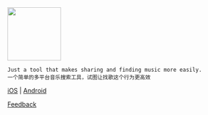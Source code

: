 <img src="https://i.imgur.com/OFiJpoz.png" width="120"/>

```
Just a tool that makes sharing and finding music more easily.
一个简单的多平台音乐搜索工具，试图让找歌这个行为更高效
```

[iOS](https://itunes.apple.com/app/songlink/id1341416046?mt=8) | [Android](https://github.com/Runjuu/SongLinkSupport/releases)

[Feedback](https://github.com/Runjuu/SongLinkSupport/issues/new)
